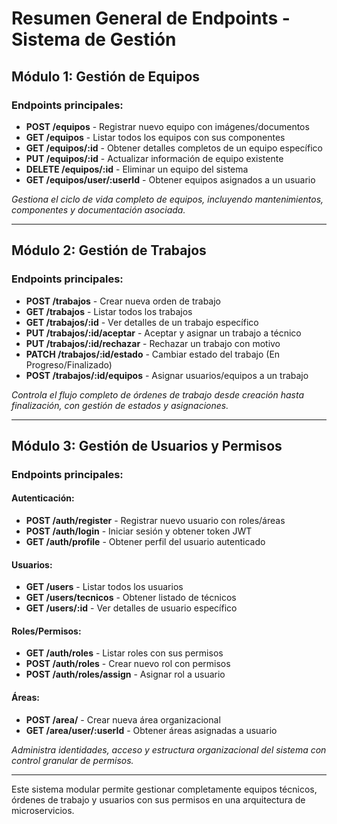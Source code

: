 # Resumen General de Endpoints - Sistema de Gestión

## Módulo 1: Gestión de Equipos

### Endpoints principales:
- **POST /equipos** - Registrar nuevo equipo con imágenes/documentos
- **GET /equipos** - Listar todos los equipos con sus componentes
- **GET /equipos/:id** - Obtener detalles completos de un equipo específico
- **PUT /equipos/:id** - Actualizar información de equipo existente
- **DELETE /equipos/:id** - Eliminar un equipo del sistema
- **GET /equipos/user/:userId** - Obtener equipos asignados a un usuario

*Gestiona el ciclo de vida completo de equipos, incluyendo mantenimientos, componentes y documentación asociada.*

---

## Módulo 2: Gestión de Trabajos

### Endpoints principales:
- **POST /trabajos** - Crear nueva orden de trabajo
- **GET /trabajos** - Listar todos los trabajos
- **GET /trabajos/:id** - Ver detalles de un trabajo específico
- **PUT /trabajos/:id/aceptar** - Aceptar y asignar un trabajo a técnico
- **PUT /trabajos/:id/rechazar** - Rechazar un trabajo con motivo
- **PATCH /trabajos/:id/estado** - Cambiar estado del trabajo (En Progreso/Finalizado)
- **POST /trabajos/:id/equipos** - Asignar usuarios/equipos a un trabajo

*Controla el flujo completo de órdenes de trabajo desde creación hasta finalización, con gestión de estados y asignaciones.*

---

## Módulo 3: Gestión de Usuarios y Permisos

### Endpoints principales:
#### Autenticación:
- **POST /auth/register** - Registrar nuevo usuario con roles/áreas
- **POST /auth/login** - Iniciar sesión y obtener token JWT
- **GET /auth/profile** - Obtener perfil del usuario autenticado

#### Usuarios:
- **GET /users** - Listar todos los usuarios
- **GET /users/tecnicos** - Obtener listado de técnicos
- **GET /users/:id** - Ver detalles de usuario específico

#### Roles/Permisos:
- **GET /auth/roles** - Listar roles con sus permisos
- **POST /auth/roles** - Crear nuevo rol con permisos
- **POST /auth/roles/assign** - Asignar rol a usuario

#### Áreas:
- **POST /area/** - Crear nueva área organizacional
- **GET /area/user/:userId** - Obtener áreas asignadas a usuario

*Administra identidades, acceso y estructura organizacional del sistema con control granular de permisos.*

---
Este sistema modular permite gestionar completamente equipos técnicos, órdenes de trabajo y usuarios con sus permisos en una arquitectura de microservicios.